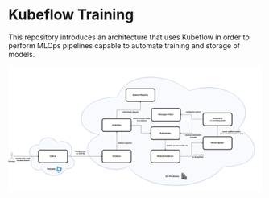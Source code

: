 # Kubeflow Training
This repository introduces an architecture that uses Kubeflow in order to perform
MLOps pipelines capable to automate training and storage of models.

![MLOps Architecture](Kubeflow%20Training.png)
